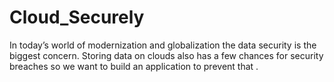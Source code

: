 # Cloud_Securely
In today’s world of modernization and globalization the data security is the biggest concern. Storing data on clouds also has a few chances for security breaches so we want to build an application to prevent that .
